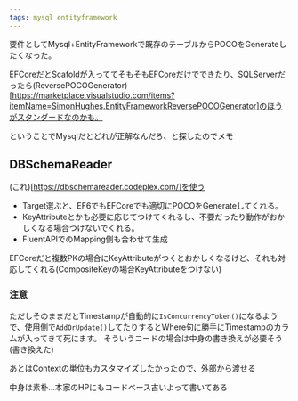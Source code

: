 ```yaml
---
tags: mysql entityframework
---
```


要件としてMysql+EntityFrameworkで既存のテーブルからPOCOをGenerateしたくなった。

EFCoreだとScafoldが入っててそもそもEFCoreだけでできたり、SQLServerだったら(ReversePOCOGenerator)[https://marketplace.visualstudio.com/items?itemName=SimonHughes.EntityFrameworkReversePOCOGenerator]のほうがスタンダードなのかも。

ということでMysqlだとどれが正解なんだろ、と探したのでメモ

## DBSchemaReader
(これ)[https://dbschemareader.codeplex.com/]を使う

* Target選ぶと、EF6でもEFCoreでも適切にPOCOをGenerateしてくれる。
* KeyAttributeとかも必要に応じてつけてくれるし、不要だったり動作がおかしくなる場合つけないでくれる。
* FluentAPIでのMapping側も合わせて生成

EFCoreだと複数PKの場合にKeyAttributeがつくとおかしくなるけど、それも対応してくれる(CompositeKeyの場合KeyAttributeをつけない)

### 注意
ただしそのままだとTimestampが自動的に`IsConcurrencyToken()`になるようで、使用側で`AddOrUpdate()`してたりするとWhere句に勝手にTimestampのカラムが入ってきて死にます。
そういうコードの場合は中身の書き換えが必要そう(書き換えた)

あとはContextの単位もカスタマイズしたかったので、外部から渡せる

中身は素朴…本家のHPにもコードベース古いよって書いてある

